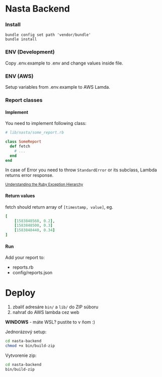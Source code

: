 # Nasta Backend

### Install
```shell script
bundle config set path 'vendor/bundle'
bundle install
```

### ENV (Development)
Copy .env.example to .env and change values inside file.

### ENV (AWS)
Setup variables from .env.example to AWS Lamda.

### Report classes

#### Implement
You need to implement following class:

```ruby
# lib/nasta/some_report.rb

class SomeReport
  def fetch
    # ...
  end
end
```

In case of Error you need to throw `StandardError` or its subclass, Lambda returns error response.

<small>[Understanding the Ruby Exception Hierarchy](https://www.honeybadger.io/blog/understanding-the-ruby-exception-hierarchy/)</small>

#### Return values

fetch should return array of `[timestamp, value]`, eg. 

```ruby
[
    [1583848560, 0.2],
    [1583848500, 0.3]
    [1583848440, 0.34]
]
```

#### Run

Add your report to:
- reports.rb
- config/reports.json

# Deploy
1. zbaliť adresáre `bin/` a `lib/` do ZIP súboru
2. nahrať do AWS lambda cez web

**WINDOWS** - máte WSL? pustite to v ňom :)

Jednorázový setup:
```bash
cd nasta-backend
chmod +x bin/build-zip
```

Vytvorenie zip:
```bash
cd nasta-backend
bin/build-zip
```
